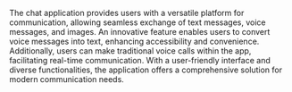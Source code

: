 The chat application provides users with a versatile platform for communication, allowing seamless exchange of text messages, voice messages, and images. An innovative feature enables users to convert voice messages into text, enhancing accessibility and convenience. Additionally, users can make traditional voice calls within the app, facilitating real-time communication. With a user-friendly interface and diverse functionalities, the application offers a comprehensive solution for modern communication needs.
